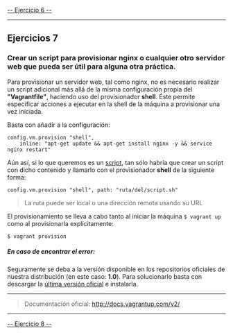 [-- Ejercicio 6 --](./ejercicio06.md)

------------------

## Ejercicios 7

### Crear un script para provisionar **nginx** o cualquier otro servidor web que pueda ser útil para alguna otra práctica.

Para provisionar un servidor web, tal como nginx, no es necesario realizar un script adicional más allá de la misma configuración propia del **"Vagrantfile"**, haciendo uso del provisionador **shell**. Éste permite especificar acciones a ejecutar en la shell de la máquina a provisionar una vez iniciada.

Basta con añadir a la configuración:

```
config.vm.provision "shell", 
    inline: "apt-get update && apt-get install nginx -y && service nginx restart"
```

Aún así, si lo que queremos es un [script](./scripts/vnginxprovision.sh), tan sólo habría que crear un script con dicho contenido y llamarlo con el provisionador **shell** de la siguiente forma:

    config.vm.provision "shell", path: "ruta/del/script.sh"

> La ruta puede ser local o una dirección remota usando su URL


El provisionamiento se lleva a cabo tanto al iniciar la máquina `$ vagrant up` como al provisionarla explícitamente:

    $ vagrant provision


##### En caso de encontrar el error:

<IMAGEN>

Seguramente se deba a la versión disponible en los repositorios oficiales de nuestra distribución (en este caso: **1.0**). Para solucionarlo basta con descargar la [última versión oficial](http://www.vagrantup.com/downloads.html) e instalarla.

------------------

> Documentación oficial: http://docs.vagrantup.com/v2/

------------------

[-- Ejercicio 8 --](./ejercicio08.md)
